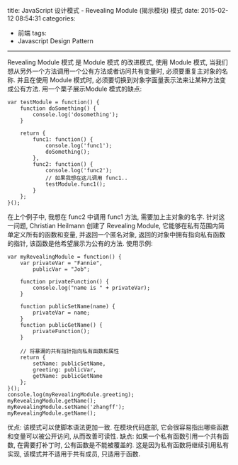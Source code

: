 title: JavaScript 设计模式 - Revealing Module (揭示模块) 模式
date: 2015-02-12 08:54:31
categories:
- 前端
tags:
- Javascript Design Pattern
---
Revealing Module 模式 是 Module 模式 的改进模式,
使用 Module 模式, 当我们想从另外一个方法调用一个公有方法或者访问共有变量时, 必须要重复主对象的名称. 并且在使用 Module 模式时, 必须要切换到对象字面量表示法来让某种方法变成公有方法.
用一个栗子展示Module 模式的缺点:
````
var testModule = function() {
    function doSomething() {
        console.log('dosomething');
    }

    return {
        func1: function() {
            console.log('func1');
            doSomething();
        },
        func2: function() {
            console.log('func2');
            // 如果我想在这儿调用 func1..
            testModule.func1();
        }
    };
}();
````
在上个例子中, 我想在 func2 中调用 func1 方法, 需要加上主对象的名字. 针对这一问题, Christian Heilmann 创建了 Revealing Module, 它能够在私有范围内简单定义所有的函数和变量, 并返回一个匿名对象, 返回的对象中拥有指向私有函数的指针, 该函数是他希望展示为公有的方法.
使用示例:
````
var myRevealingModule = function() {
    var privateVar = "Fannie",
        publicVar = "Job";

    function privateFunction() {
        console.log("name is " + privateVar);
    }

    function publicSetName(name) {
        privateVar = name;
    }
    function publicGetName() {
        privateFunction();
    }

    // 将暴漏的共有指针指向私有函数和属性
    return {
        setName: publicSetName,
        greeting: publicVar,
        getName: publicGetName
    };
}();
console.log(myRevealingModule.greeting);
myRevealingModule.getName();
myRevealingModule.setName('zhangff');
myRevealingModule.getName();
````
优点: 该模式可以使脚本语法更加一致. 在模块代码底部, 它会很容易指出哪些函数和变量可以被公开访问, 从而改善可读性.
缺点: 如果一个私有函数引用一个共有函数, 在需要打补丁时, 公有函数是不能被覆盖的. 这是因为私有函数将继续引用私有实现, 该模式并不适用于共有成员, 只适用于函数.